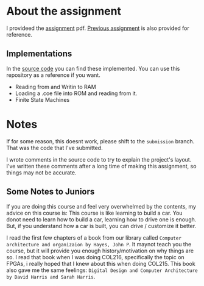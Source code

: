 # About the assignment
I provideed the [assignment](./COL215_HW_Assignment_3x3_filter.pdf) pdf.
[Previous assignment](./HW_Assignment_2.pdf) is also provided for reference.

## Implementations
In the [source code](./hw3.srcs/sources_1/new/) you can find these implemented.
You can use this repository as a reference if you want.
- Reading from and Writin to RAM
- Loading a .coe file into ROM and reading from it.
- Finite State Machines


# Notes

If for some reason, this doesnt work, please shift to the `submission` branch.
That was the code that I've submitted.

I wrote comments in the source code to try to explain the project's layout.
I've written these comments after a long time of making this assignment,
so things may not be accurate.

## Some Notes to Juniors

If you are doing this course and feel very overwhelmed by the contents, 
my advice on this course is: This course is like learning to build a car.
You donot need to learn how to build a car, learning how to drive one is enough.
But, if you understand how a car is built, you can drive / customize it better.

I read the first few chapters of a book from our library called `Computer architecture and organizaion by Hayes, John P`.
It maynot teach you the course, but it will provide you enough history/motivation on why things are so.
I read that book when I was doing COL216, specifically the topic on FPGAs, i really hoped that 
I knew about this when doing COL215.
This book also gave me the same feelings: `Digital Design and Computer Architecture by David Harris and Sarah Harris`.